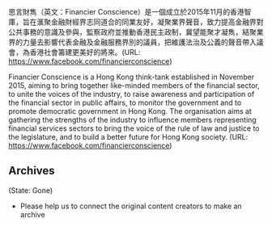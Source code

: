 
思言財雋（英文：Financier Conscience）是一個成立於2015年11月的香港智庫，旨在滙聚金融財經界志同道合的同業友好，凝聚業界聲音，致力提高金融界對公共事務的意識及參與，監察政府並推動香港民主政制，冀望能聚才凝雋，結聚業界的力量去影響代表金融及金融服務界別的議員，把維護法治及公義的聲音帶入議會，為香港社會籌建更美好的將來。(URL: https://www.facebook.com/financierconscience)

Financier Conscience is a Hong Kong think-tank established in November 2015, aiming to bring together like-minded members of the financial sector, to unite the voices of the industry, to raise awareness and participation of the financial sector in public affairs, to monitor the government and to promote democratic government in Hong Kong. The organisation aims at gathering the strengths of the industry to influence members representing financial services sectors to bring the voice of the rule of law and justice to the legislature, and to build a better future for Hong Kong society. (URL: https://www.facebook.com/financierconscience)


## Archives
(State: Gone)

* Please help us to connect the original content creators to make an archive